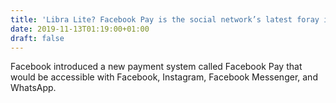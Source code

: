 ```yaml
---
title: 'Libra Lite? Facebook Pay is the social network’s latest foray into finance'
date: 2019-11-13T01:19:00+01:00
draft: false
---
```


Facebook introduced a new payment system called Facebook Pay that would be accessible with Facebook, Instagram, Facebook Messenger, and WhatsApp.